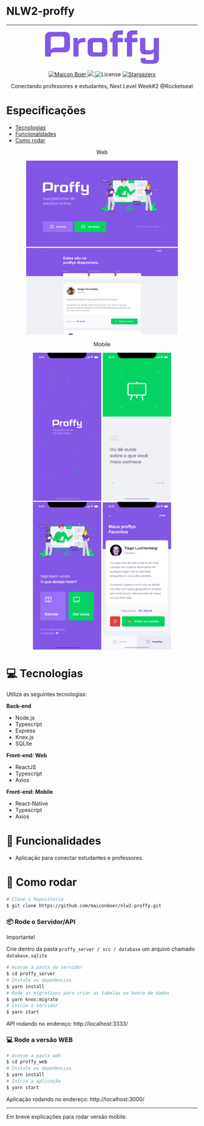 # NLW2-proffy


------------------------------------------------------------

<p align="center">
   <img src=".github/logo.png" width="300"/>
</p>

<p align="center">	
   <a href="https://www.linkedin.com/in/maicon-boer-35210797/">
      <img alt="Maicon Boer" src="https://img.shields.io/badge/-MaiconBoer-8257E5?style=flat&logo=Linkedin&logoColor=white" />
   </a>

  <a aria-label="Completed" href="https://nextlevelweek.com/episodios/omnistack/edicao/2">
    <img src="https://img.shields.io/badge/Proffy-NLW 2.0-8257E5?logo=data:image/png;base64,iVBORw0KGgoAAAANSUhEUgAAABAAAAAQCAMAAAAoLQ9TAAAALVBMVEVHcExxWsF0XMJzXMJxWcFsUsD///9jRrzY0u6Xh9Gsn9n39fyMecy0qd2bjNJWBT0WAAAABHRSTlMA2Do606wF2QAAAGlJREFUGJVdj1cWwCAIBLEsRU3uf9xobDH8+GZwUYi8i6ucJwrxKE+7D0G9Q4vlYqtmCSjndr4CgCgzlyFgfKfKCVO0LrPKjmiqMxGXkJwNnXskqWG+1oSM+BSwD8f29YLNjvx/OQrn+g99oQSoNmt3PgAAAABJRU5ErkJggg=="></img>
  </a>
  
  <img alt="License" src="https://img.shields.io/badge/license-MIT-8257E5">
  <a href="https://github.com/maiconboer/nlw2-proffy/stargazers">
    <img alt="Stargazers" src="https://img.shields.io/github/stars/maiconboer/nlw2-proffy?color=8257E5&logo=github">
  </a>
</p>


<p align="center">Conectando professores e estudantes, Next Level Week#2 @Rocketseat</p>


# Especificações

* [Tecnologias](#computer-tecnologias)
* [Funcionalidades](#rocket-funcionalidades)
* [Como rodar](#construction_worker-como-rodar)


<p align="center">Web</p>
<p align="center">
   <img src=".github/web-landing.png" width="400px">
   <img src=".github/web-list.png" width="400px">
</p>


<p align="center">Mobile</p>
<p align="center">
   <img src=".github/mobile-splash.png" width="180">
   <img src=".github/mobile-onboarding.png" width="180">
   <img src=".github/mobile-home.png" width="180">
   <img src=".github/mobile-favoritos.png" width="180">
</p>

# :computer: Tecnologias
Utiliza as seguintes tecnologias:

**Back-end**
<ul>
  <li>Node.js</li>
  <li>Typescript</li>
  <li>Express</li>
  <li>Knex.js</li>
  <li>SQLite</li>
</ul>

**Front-end: Web**
<ul>
  <li>ReactJS</li>
  <li>Typescript</li>
  <li>Axios</li>
</ul>

**Front-end: Mobile**
<ul>
  <li>React-Native</li>
  <li>Typescript</li>
  <li>Axios</li>
</ul>

# :rocket: Funcionalidades

* Aplicação para conectar estudantes e professores.

# :construction_worker: Como rodar
```bash
# Clone o Repositorio
$ git clone https://github.com/maiconboer/nlw2-proffy.git
```
### 📦 Rode o Servidor/API

Importante!

Crie dentro da pasta ```proffy_server / src / database```  um arquivo chamado ```database.sqlite```

```bash
# Acesse a pasta do servidor
$ cd proffy_server
# Instale as depedencias
$ yarn install
# Rode as migrations para criar as tabelas no banco de dados
$ yarn knex:migrate
# Inicie o servidor
$ yarn start
```
API rodando no endereço: http://localhost:3333/

### 💻 Rode a versão WEB

```bash
# Acesse a pasta web
$ cd proffy_web
# Instale as depedencias
$ yarn install
# Inicie a aplicação
$ yarn start
```
Aplicação rodando no endereço: http://localhost:3000/ 

------------------------------------------------------------

Em breve explicações para rodar versão mobile.
